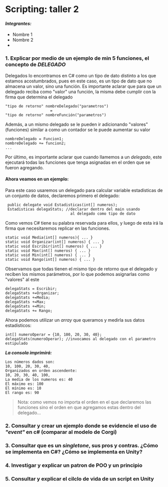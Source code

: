 # Scripting: taller 2
#### *Integrantes:* 
- Nombre 1
- Nombre 2
- 
### 1. Explicar por medio de un ejemplo de min 5 funciones, el concepto de *DELEGADO*
Delegados lo encontramos en C# como un tipo de dato distinto a los que estamos acostumbrados, pues en este caso, es un tipo de dato que no almacena un valor, sino una función. Es importante aclarar que para que un delegado reciba como "valor" una función, la misma debe cumplir con la firma que determina el delegado

	"tipo de retorno" nombreDelegado("parametros")
						=
	"tipo de retorno" nombreFunción("parametros")
Además, a un mismo delegado se le pueden ir adicionando "valores" (funciones) similar a como un contador se le puede aumentar su valor 

	nombreDelegado = Funcion1;
	nombreDelegado += funcion2;
	...
Por último, es importante aclarar que cuando llamemos a un *delegado*, este ejecutará todas las funciones que tenga asignadas en el orden que se fueron agregando.

#### Ahora veamos en un ejemplo:
 Para este caso usaremos un delegado para calcular variable estadísticas de un conjunto de datos, declaremos primero el delegado:
	 
	 public delegate void Estadisticas(int[] numeros);
	 Estadisticas delegaStats; //declarar dentro del main usando
								 al delegado como tipo de dato
Como vemos C# tiene su palabra reservada para ellos, y luego de esta irá la firma que necesitaremos replicar en las funciones.

	static void Media(int[] numeros){ ... }
	static void Organizar(int[] numeros) { ... }
	static void Escribir(int[] numeros) { ... }
	static void Max(int[] numeros) { ... }
	static void Min(int[] numeros) { ... }
	static void Rango(int[] numeros) { ... } 
Observamos que todas tienen el mismo tipo de retorno que el delegado y reciben los mismos parámetros, por lo que podemos asignarlas como "valores" al este
	
	delegaStats = Escribir;
	delegaStats +=Organizar;
	delegaStats +=Media;
	delegaStats +=Max;
	delegaStats +=Min;
	delegaStats += Rango;
Ahora podemos utilizar un *array* que queramos y medirla sus datos estadísticos:
	
	int[] numeroOperar = {10, 100, 20, 30, 40};
	delegaStats(numeroOperar); //invocamos al delegado con el parametro estipulado
***La consola imprimirá:*** 

	Los números dados son:
	10, 100, 20, 30, 40,
	Organizados en orden ascendente:
	10, 20, 30, 40, 100,
	La media de los numeros es: 40
	El máximo es: 100
	El mínimo es: 10
	El rango es: 90
	

> Nota: como vemos no importa el orden en el que declaremos las funciones sino el orden en que agregamos estas dentro del delegado...

### 2. Consultar y crear un ejemplo donde se evidencie el uso de *"event"* en c# (comparar al modelo de Corgi)

### 3. Consultar que es un *singletone*, sus pros y contras. ¿Cómo se implementa en C#? ¿Cómo se implementa en Unity?

### 4. Investigar y explicar un patron de POO y un principio

### 5. Consultar y explicar el cilclo de vida de un script en Unity
